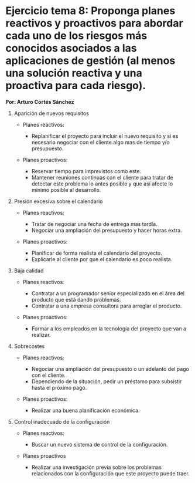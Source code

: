 # Ejercicio tema 8: Proponga planes reactivos y proactivos para abordar cada uno de los riesgos más conocidos asociados a las aplicaciones de gestión (al menos una solución reactiva y una proactiva para cada riesgo).

**Por: Arturo Cortés Sánchez**

1. Aparición de nuevos requisitos

   * Planes reactivos:

     * Replanificar el proyecto para incluir el nuevo requisito y si es necesario negociar con el cliente algo mas de tiempo y/o presupuesto.

   * Planes proactivos:

     * Reservar tiempo para imprevistos como este.
     * Mantener reuniones continuas con el cliente para tratar de detectar este problema lo antes posible y que así afecte lo mínimo posible al desarrollo.

     

2. Presión excesiva sobre el calendario

   * Planes reactivos:

     * Tratar de negociar una fecha de entrega mas tardía.
     * Negociar una ampliación del presupuesto y hacer horas extra.

   * Planes proactivos:

     * Planificar de forma realista el calendario del proyecto.
     * Explicarle al cliente por que el calendario es poco realista.

     

3. Baja calidad

   * Planes reactivos:

     * Contratar a un programador senior especializado en el área del producto que está dando problemas.
     * Contratar a una empresa consultora para arreglar el producto.

   * Planes proactivos:

     * Formar a los empleados en la tecnología del proyecto que van a realizar.

     

4. Sobrecostes

   * Planes reactivos:

     * Negociar una ampliación del presupuesto o un adelanto del pago con el cliente.
     * Dependiendo de la situación, pedir un préstamo para subsistir hasta el próximo pago.

   * Planes proactivos:

     * Realizar una buena planificación económica.

     

5. Control inadecuado de la configuración

   * Planes reactivos:

     * Buscar un nuevo sistema de control de la configuración.

   * Planes proactivos

     * Realizar una investigación previa sobre los problemas relacionados con la configuración que este proyecto puede traer.

     